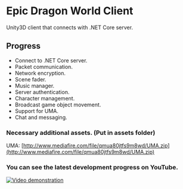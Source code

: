 # Epic Dragon World Client
Unity3D client that connects with .NET Core server.

## Progress
- Connect to .NET Core server.
- Packet communication.
- Network encryption.
- Scene fader.
- Music manager.
- Server authentication.
- Character management.
- Broadcast game object movement.
- Support for UMA.
- Chat and messaging.

### Necessary additional assets. (Put in assets folder)
UMA: [http://www.mediafire.com/file/qmua80jtfs9m8wd/UMA.zip](http://www.mediafire.com/file/qmua80jtfs9m8wd/UMA.zip)

### You can see the latest development progress on YouTube.
[![Video demonstration](https://img.youtube.com/vi/e28z8jHUR-0/0.jpg)](https://www.youtube.com/watch?v=e28z8jHUR-0&index=3&list=PLNuit1aMUWTDRll1MGF7Cqn_lX-BqKpZn)
